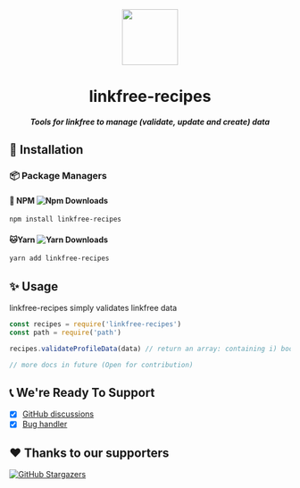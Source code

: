 <!-- markdownlint-disable-next-line -->
<div align="center"><img height="100px" width="100px" src="https://raw.githubusercontent.com/EddieHubCommunity/LinkFree/main/public/logo512.png"><br><h1>linkfree-recipes</h1><h5>Tools for linkfree to manage (validate, update and create)  data</h5></div>

## 🌟 Installation

### 📦 Package Managers

#### 💝 **NPM** ![Npm Downloads](https://img.shields.io/npm/dt/linkfree-recipes?style=flat-square)

```bash
npm install linkfree-recipes
```

#### 🐱**Yarn** ![Yarn Downloads](https://img.shields.io/npm/dt/linkfree-recipes?style=flat-square)

```bash
yarn add linkfree-recipes
```

## ✨ Usage

linkfree-recipes simply validates linkfree data

```js
const recipes = require('linkfree-recipes')
const path = require('path')

recipes.validateProfileData(data) // return an array: containing i) boolean indicating if valid ii) array of problems (JSON) if invalid or undefined if valid

// more docs in future (Open for contribution)
```

## 📞 We're Ready To Support

* [x] [GitHub discussions](https://github.com/krshoss/linkfree-recipes/discussions)
* [x] [Bug handler](https://github.com/krshoss/linkfree-recipes/issues)

## ❤ Thanks to our supporters

[![GitHub Stargazers](https://reporoster.com/stars/krshoss/linkfree-recipes)](https://github.com/krshoss/linkfree-recipes/stargazers)
